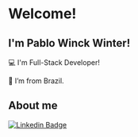 # Welcome!

 

## I'm Pablo Winck Winter!

 

:computer: I'm Full-Stack Developer!

:house_with_garden: I’m from Brazil.

 

## About me

[![Linkedin Badge](https://img.shields.io/badge/-LinkedIn-blue?style=flat-square&logo=Linkedin&logoColor=white&link=https://www.linkedin.com/in/pablowinck)](https://www.linkedin.com/in/pablowinck)
